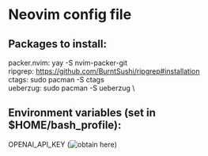 # Neovim config file

## Packages to install:
packer.nvim: yay -S nvim-packer-git \
ripgrep: https://github.com/BurntSushi/ripgrep#installation \
ctags: sudo pacman -S ctags \
ueberzug: sudo pacman -S ueberzug \

## Environment variables (set in $HOME/bash_profile):
OPENAI_API_KEY (![obtain here](https://beta.openai.com/account/api-keys))
